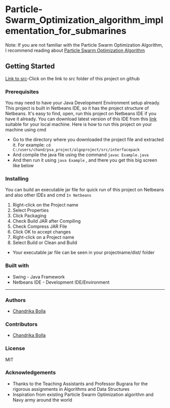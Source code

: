 # Particle-Swarm_Optimization_algorithm_implementation_for_submarines #
Note: If you are not familiar with the Particle Swarm Optimization Algorithm, I recommend reading about [Particle Swarm Optimization Algorithm](http://www.swarmintelligence.org/tutorials.php)

## Getting Started
[Link to src](https://github.com/chandrikabolla/Finding-Safe-route-for-Submarines/tree/master/psa_project/algoproject/src)-Click on the link to src folder of this project on github
### Prerequisites 
You may need to have your Java Development Environment setup already.
This project is built in Netbeans IDE, so it has the project structure of Netbeans. It's easy to find, open, run this project on Netbeans IDE if you have it already.
You can download latest version of this IDE from this [link](https://netbeans.org/downloads/) suitable for your local machine.
 Here is how to run this project on your machine using cmd
* Go to the directory where you downloaded the project file and extracted it. 
 For example: `cd  C:/users/chand/psa_project/algoproject/src/interfacepack `
* And compile the java file using the command `javac Example.java` 
* And then run it using `java Example` , and there you get this big screen like below

### Installing
You can build an executable jar file for quick run of this project on Netbeans and also other IDEs and cmd
`` In Netbeans ``
1. Right-click on the Project name
2. Select Properties
3. Click Packaging
4. Check Build JAR after Compiling
5. Check Compress JAR File
6. Click OK to accept changes
7. Right-click on a Project name
8. Select Build or Clean and Build
* Your executable jar file can be seen in your projectname/dist/ folder

### Built with
* Swing - Java Framework
* Netbeans IDE - Development IDE/Environment

---
### Authors
* [Chandrika Bolla](https://github.com/chandrikabolla) 
### Contributors
* [Chandrika Bolla](https://github.com/chandrikabolla)
### License
MIT
### Acknowledgements
* Thanks to the Teaching Assistants and Professor Bugrara for the rigorous assignments in Algorithms and Data Structures
* Inspiration from existing Particle Swarm Optimization algorithm and Navy army around the world
